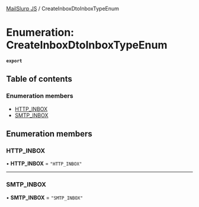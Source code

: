 [MailSlurp JS](../README.md) / CreateInboxDtoInboxTypeEnum

# Enumeration: CreateInboxDtoInboxTypeEnum

**`export`**

## Table of contents

### Enumeration members

- [HTTP\_INBOX](CreateInboxDtoInboxTypeEnum.md#http_inbox)
- [SMTP\_INBOX](CreateInboxDtoInboxTypeEnum.md#smtp_inbox)

## Enumeration members

### HTTP\_INBOX

• **HTTP\_INBOX** = `"HTTP_INBOX"`

___

### SMTP\_INBOX

• **SMTP\_INBOX** = `"SMTP_INBOX"`
